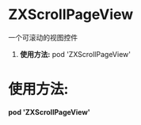 # ZXScrollPageView
一个可滚动的视图控件
1. **使用方法:**
 pod 'ZXScrollPageView' 


#  **使用方法:** 
#### pod 'ZXScrollPageView'

